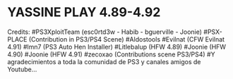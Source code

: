 # YASSINE PLAY 4.89-4.92
Credits:
#PS3XploitTeam (esc0rtd3w - Habib - bguerville - Joonie)
#PSX-PLACE (Contribution in PS3/PS4 Scene)
#Aldostools
#Evilnat (CFW Evilnat 4.91)
#lmn7 (PS3 Auto Hen Installer)
#Litlebalup (HFW 4.89)
#Joonie (HFW 4.90)
#Joonie (HFW 4.91)
#zecoxao (Contributions scene PS3/PS4)
#Y agradecimientos a toda la comunidad de PS3 y canales amigos de Youtube... 

